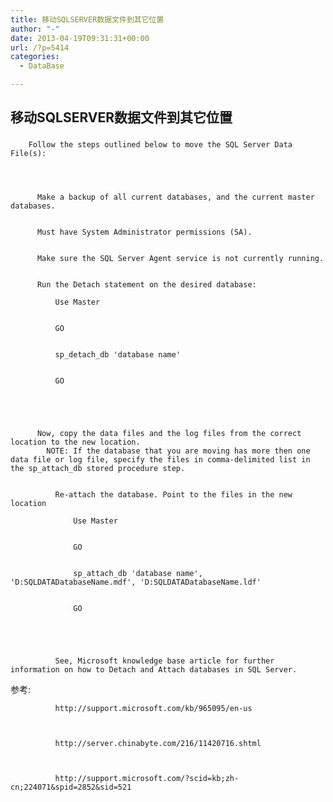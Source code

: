 ```yaml
---
title: 移动SQLSERVER数据文件到其它位置
author: "-"
date: 2013-04-19T09:31:31+00:00
url: /?p=5414
categories:
  - DataBase

---
```

## 移动SQLSERVER数据文件到其它位置
### 

  
    
      
        Follow the steps outlined below to move the SQL Server Data File(s):
      
      
      
        
          Make a backup of all current databases, and the current master databases.
        
        
          Must have System Administrator permissions (SA).
        
        
          Make sure the SQL Server Agent service is not currently running.
        
        
          Run the Detach statement on the desired database: 
            
              Use Master
            
            
              GO
            
            
              sp_detach_db 'database name'
            
            
              GO
            
          
        
        
        
          Now, copy the data files and the log files from the correct location to the new location. 
            NOTE: If the database that you are moving has more then one data file or log file, specify the files in comma-delimited list in the sp_attach_db stored procedure step. 
            
            
              Re-attach the database. Point to the files in the new location 
                
                  Use Master
                
                
                  GO
                
                
                  sp_attach_db 'database name', 'D:SQLDATADatabaseName.mdf', 'D:SQLDATADatabaseName.ldf'
                
                
                  GO
                
              
             
            
            
              See, Microsoft knowledge base article for further information on how to Detach and Attach databases in SQL Server.
 参考: 
            
            
            
              http://support.microsoft.com/kb/965095/en-us
            
            
            
              http://server.chinabyte.com/216/11420716.shtml
            
            
            
              http://support.microsoft.com/?scid=kb;zh-cn;224071&spid=2852&sid=521
              